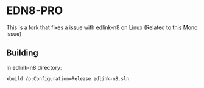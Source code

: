 # EDN8-PRO

This is a fork that fixes a issue with edlink-n8 on Linux (Related to [this](https://github.com/mono/mono/issues/10436) Mono issue)

## Building

In edlink-n8 directory:

`xbuild /p:Configuration=Release edlink-n8.sln`
